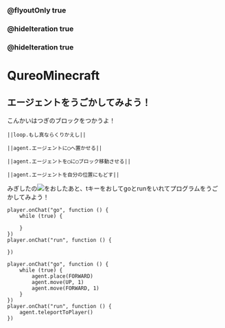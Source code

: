 ### @flyoutOnly true
### @hideIteration true
### @hideIteration true
# QureoMinecraft

## エージェントをうごかしてみよう！

こんかいはつぎのブロックをつかうよ！

``||loop.もし真ならくりかえし||``

``||agent.エージェントに◯へ置かせる||``

``||agent.エージェントを◯に◯ブロック移動させる||``

``||agent.エージェントを自分の位置にもどす||``

みぎしたの![](https://raw.githubusercontent.com/camp-minecraft/TechkidsCampTutorial/master/images/playbutton.png)をおしたあと、tキーをおしてgoとrunをいれてプログラムをうごかしてみよう！

```template
player.onChat("go", function () {
    while (true) {

    }
})
player.onChat("run", function () {

})
```

```ghost
player.onChat("go", function () {
    while (true) {
        agent.place(FORWARD)
        agent.move(UP, 1)
        agent.move(FORWARD, 1)
    }
})
player.onChat("run", function () {
    agent.teleportToPlayer()
})

```